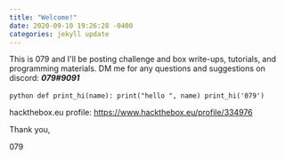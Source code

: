 ```yaml
---
title: "Welcome!"
date: 2020-09-10 19:26:28 -0400
categories: jekyll update
---
```

This is 079 and I'll be posting challenge and box write-ups, tutorials, and programming materials.
DM me for any questions and suggestions on discord: _**079#9091**_

​```python
def print_hi(name):
  print("hello ", name)
print_hi('079')
​```

hackthebox.eu profile: https://www.hackthebox.eu/profile/334976

Thank you,

079
